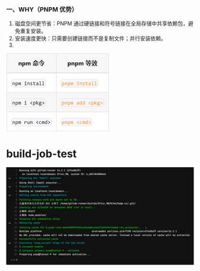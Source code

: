 ### 一、WHY（PNPM 优势）
1. 磁盘空间更节省：PNPM 通过硬链接和符号链接在全局存储中共享依赖包，避免重复安装。
2. 安装速度更快：只需要创建链接而不是复制文件；并行安装依赖。
3. 



![](Knowledge_Skill/Images/4382FB4A-C70A-47c1-A6F9-7BF95257DB45.png)
# build-job-test
![](Knowledge_Skill/Images/Pasted%20image%2020241226163846.png)

